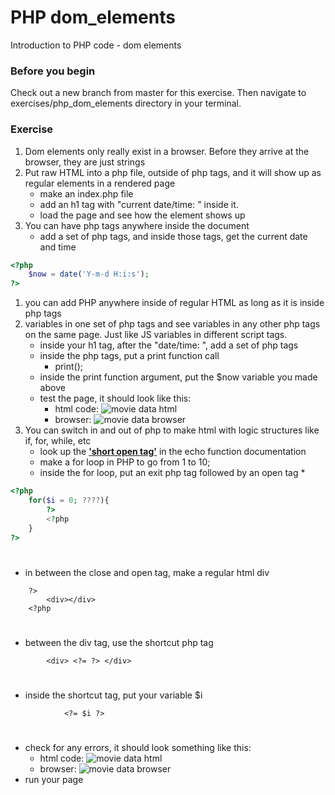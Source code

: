 # PHP dom_elements

Introduction to PHP code - dom elements

### Before you begin

Check out a new branch from master for this exercise.  Then navigate to exercises/php_dom_elements directory in your terminal.

### Exercise

1. Dom elements only really exist in a browser.  Before they arrive at the browser, they are just strings
1. Put raw HTML into a php file, outside of php tags, and it will show up as regular elements in a rendered page
    * make an index.php file
    * add an h1 tag with "current date/time: " inside it.
    * load the page and see how the element shows up
1. You can have php tags anywhere inside the document
    * add a set of php tags, and inside those tags, get the current date and time
```php
<?php 
    $now = date('Y-m-d H:i:s');
?>
```
1. you can add PHP anywhere inside of regular HTML as long as it is inside php tags
1. variables in one set of php tags and see variables in any other php tags on the same page.  Just like JS variables in different script tags.
    * inside your h1 tag, after the "date/time: ", add a set of php tags
    * inside the php tags, put a print function call
        * print();
    * inside the print function argument, put the $now variable you made above
    * test the page, it should look like this:
        * html code: ![movie data html](../../demoassets/dom_1html.png)
        * browser: ![movie data browser](../../demoassets/dom_1output.png)
1. You can switch in and out of php to make html with logic structures like if, for, while, etc
    * look up the [**'short open tag'**](https://php.net/manual/en/function.echo.php) in the echo function documentation
    * make a for loop in PHP to go from 1 to 10;
    * inside the for loop, put an exit php tag followed by an open tag
        * 
```php
<?php
    for($i = 0; ????){
        ?>
        <?php
    }
?>
```
#
* in between the close and open tag, make a regular html div
```
    ?>
        <div></div>
    <?php
```
#
* between the div tag, use the shortcut php tag
```
        <div> <?= ?> </div>
```
#
* inside the shortcut tag, put your variable $i
``` 
            <?= $i ?>
```
#
*  check for any errors, it should look something like this:
    * html code: ![movie data html](../../demoassets/dom_2html.png)
    * browser: ![movie data browser](../../demoassets/dom_2output.png)
*  run your page
